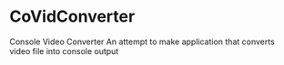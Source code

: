 # CoVidConverter

Console Video Converter
An attempt to make application that converts video file into console output

